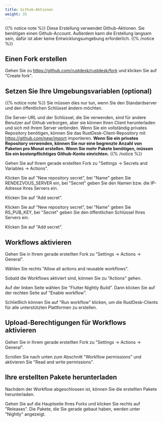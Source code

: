 ```yaml
---
title: Github-Aktionen
weight: 35
---
```


{{% notice note %}}
Diese Erstellung verwendet Github-Aktionen. Sie benötigen einen Github-Account. Außerdem kann die Erstellung langsam sein, dafür ist aber keine Entwicklungsumgebung erforderlich.
{{% /notice %}}

## Einen Fork erstellen

Gehen Sie zu https://github.com/rustdesk/rustdesk/fork und klicken Sie auf "Create fork".

## Setzen Sie Ihre Umgebungsvariablen (optional)

{{% notice note %}}
Sie müssen dies nur tun, wenn Sie den Standardserver und den öffentlichen Schlüssel ändern möchten.

Die Server-URL und der Schlüssel, die Sie verwenden, sind für andere Benutzer auf Github verborgen, aber sie können Ihren Client herunterladen und sich mit Ihrem Server verbinden. Wenn Sie ein vollständig privates Repository benötigen, können Sie das RustDesk-Client-Repository mit https://github.com/new/import importieren. **Wenn Sie ein privates Repository verwenden, können Sie nur eine begrenzte Anzahl von Paketen pro Monat erstellen. Wenn Sie mehr Pakete benötigen, müssen Sie ein kostenpflichtiges Github-Konto einrichten.**
{{% /notice %}}

Gehen Sie auf Ihrem gerade erstellten Fork zu "Settings -> Secrets and Variables -> Actions".

Klicken Sie auf "New repository secret", bei "Name" geben Sie RENDEZVOUS_SERVER ein, bei "Secret" geben Sie den Namen bzw. die IP-Adresse Ihres Servers ein.

Klicken Sie auf "Add secret".

Klicken Sie auf "New repository secret", bei "Name" geben Sie RS_PUB_KEY, bei "Secret" geben Sie den öffentlichen Schlüssel Ihres Servers ein.

Klicken Sie auf "Add secret".

## Workflows aktivieren

Gehen Sie in Ihrem gerade erstellten Fork zu "Settings -> Actions -> General".

Wählen Sie rechts "Allow all actions and reusable workflows".

Sobald die Workflows aktiviert sind, können Sie zu "Actions" gehen.

Auf der linken Seite wählen Sie "Flutter Nightly Build". Dann klicken Sie auf der rechten Seite auf "Enable workflow".

Schließlich können Sie auf "Run workflow" klicken, um die RustDesk-Clients für alle unterstützten Plattformen zu erstellen.

## Upload-Berechtigungen für Workflows aktivieren

Gehen Sie in Ihrem gerade erstellten Fork zu "Settings -> Actions -> General".

Scrollen Sie nach unten zum Abschnitt "Workflow permissions" und aktivieren Sie "Read and write permissions".

## Ihre erstellten Pakete herunterladen

Nachdem der Workflow abgeschlossen ist, können Sie die erstellten Pakete herunterladen. 

Gehen Sie auf die Hauptseite Ihres Forks und klicken Sie rechts auf "Releases". Die Pakete, die Sie gerade gebaut haben, werden unter "Nightly" angezeigt.
